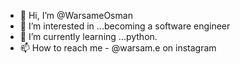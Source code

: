 - 👋 Hi, I’m @WarsameOsman
- 👀 I’m interested in ...becoming a software engineer
- 🌱 I’m currently learning ...python.
- 📫 How to reach me - @warsam.e on instagram
